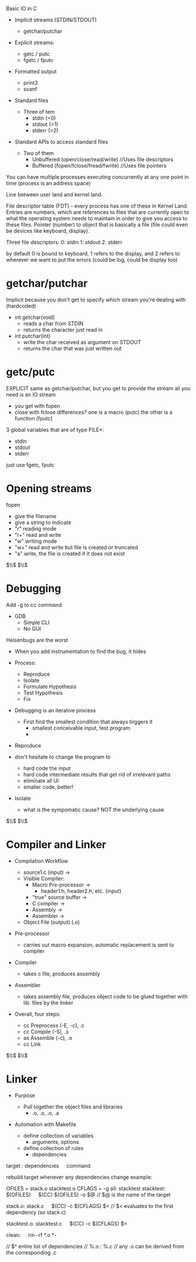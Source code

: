 Basic IO in C
- Implicit streams (STDIN/STDOUT)
	- getchar/putchar
- Explicit streams:
	- getc / putc
	- fgetc / fputc
- Formatted output
	- print3
	- scanf

- Standard files
	- Three of tem
		- stdin (=0)
		- stdout	(=1)
		- stderr (=2)
- Standard APIs to access standard files
	- Two of them
		- Unbuffered (open/close/read/write) //Uses file descriptors
		- Buffered (fopen/fclose/fread/fwrite) //Uses file pointers


You can have multiple processes executing concurrently at any one point in time (process is an address space)

Line between user land and kernel land.

File descriptor table (FDT) - every process has one of these in Kernel Land.
Entries are numbers, which are references to files that are currently open to what the operating system needs to maintain in order to give you access to these files.
Pointer (number) to object that is basically a file (file could even be devices like keyboard, display).

Three file descriptors:
0: stdin
1: stdout
2: stderr

by default 0 is bound to keyboard, 1 refers to the display, and 2 refers to wherever we want to put the errors (could be log, could be display too)



# getchar/putchar
Implicit because you don't get to specify which stream you're dealing with (hardcoded)
- int getchar(void)
	- reads a char from STDIN
	- returns the character just read in
- int putchar(int)
	- write the char received as argument on STDOUT
	- returns the char that was just written out

# getc/putc
EXPLICIT
same as getchar/putchar, but you get to provide the stream
all you need is an IO stream
- you get with fopen
- close with fclose
differences?
one is a macro (putc) the other is a function (fputc)

3 global variables that are of type FILE*:
- stdin
- stdout
- stderr

just use fgetc, fputc

# Opening streams
fopen
- give the filename
- give a string to indicate
- "r" reading mode
- "r+" read and write
- "w" writing mode
- "w+" read and write but file is created or truncated
- "a" write, the file is created if it does not exist


$\\$
$\\$


# Debugging
Add -g to cc command

- GDB
	- Simple CLI
	- No GUI

Heisenbugs are the worst
- When you add instrumentation to find the bug, it hides 

- Process:
	- Reproduce
	- Isolate
	- Formulate Hypothesis
	- Test Hypothesis
	- Fix

- Debugging is an iterative process 
	- First find the smallest condition that always tirggers it
		- smallest conceivable input, test program
		-
		
- Reproduce
- don't hesitate to change the program to
	- hard code the input
	- hard code intermediate results that get rid of irrelevant paths
	- eliminate all UI 
	- smaller code, better!

- Isolate
	- what is the sympomatic cause? NOT the underlying cause

$\\$
$\\$

# Compiler and Linker
- Compilation Workflow
	- source1.c (input) ->
	- Visible Compiler:
		- Macro Pre-processor ->
			- header1.h, header2.h, etc. (input)
		- "true" source buffer ->
		- C compiler ->
		- Assembly ->
		- Assembler ->
	- Object File (output) (.o)

- Pre-processor
	- carries out macro expansion, automatic replacement is sent to compiler
- Compiler
	- takes c file, produces assembly
- Assembler
	- takes assembly file, produces object code to be glued together with lib. files by the linker
- Overall, four steps:
	- cc Preprocess (-E, -c), .c
	- cc Compile (-S), .s
	- as Assemble (-c), .o
	- cc Link

$\\$
$\\$

# Linker
- Purpose
	- Pull together the object files and libraries
		- .o, .o, .o, .a

- Automation with Makefile
	- define collection of variables
		- arguments, options
	- define collection of rules
		- dependencies

target : dependencies
$\quad$command

rebuild target whenever any dependencies change
example:

OFILES = stack.o stacktest.o
CFLAGS = -g
all: stacktest
stacktest: \$(OFILES)
$\quad$\$(CC) \$(OFILES) -o \$@ // \$@ is the name of the target

stack.o: stack.c
$\quad$\$(CC) -c \$(CFLAGS) \$< // \$< evaluates to the first dependency (so stack.c)

stacktest.o: stacktest.c
$\quad$\$(CC) -c \$(CFLAGS) \$<

clean:
$\quad$rm -rf \*.o \*-

// \$^ entire list of dependencies
// %.o : %.c // any .o can be derived from the corresponding .c